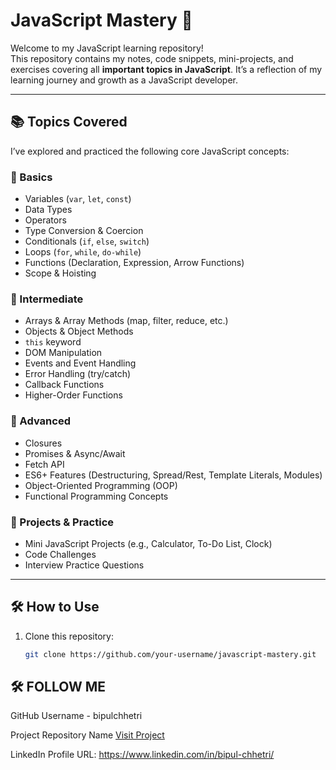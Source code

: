 # JavaScript Mastery 🚀

Welcome to my JavaScript learning repository!  
This repository contains my notes, code snippets, mini-projects, and exercises covering all **important topics in JavaScript**. It’s a reflection of my learning journey and growth as a JavaScript developer.

---

## 📚 Topics Covered

I’ve explored and practiced the following core JavaScript concepts:

### 🧠 Basics
- Variables (`var`, `let`, `const`)
- Data Types
- Operators
- Type Conversion & Coercion
- Conditionals (`if`, `else`, `switch`)
- Loops (`for`, `while`, `do-while`)
- Functions (Declaration, Expression, Arrow Functions)
- Scope & Hoisting

### 🧰 Intermediate
- Arrays & Array Methods (map, filter, reduce, etc.)
- Objects & Object Methods
- `this` keyword
- DOM Manipulation
- Events and Event Handling
- Error Handling (try/catch)
- Callback Functions
- Higher-Order Functions

### 🔁 Advanced
- Closures
- Promises & Async/Await
- Fetch API
- ES6+ Features (Destructuring, Spread/Rest, Template Literals, Modules)
- Object-Oriented Programming (OOP)
- Functional Programming Concepts

### 🧪 Projects & Practice
- Mini JavaScript Projects (e.g., Calculator, To-Do List, Clock)
- Code Challenges
- Interview Practice Questions

---

## 🛠️ How to Use

1. Clone this repository:
   ```bash
   git clone https://github.com/your-username/javascript-mastery.git

## 🛠️ FOLLOW ME

GitHub Username - bipulchhetri

Project Repository Name  [Visit Project](https://github.com/bipulchhetri/Chai-aur-Code-js)


LinkedIn Profile URL: https://www.linkedin.com/in/bipul-chhetri/

